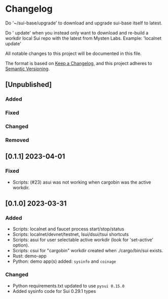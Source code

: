 # Changelog

Do '~/sui-base/upgrade' to download and upgrade sui-base itself to latest.

Do '<workdir name> update' when you instead only want to download and re-build a workdir local Sui repo with the latest from Mysten Labs. Example: 'localnet update'

All notable changes to this project will be documented in this file.

The format is based on [Keep a Changelog](https://keepachangelog.com/en/1.0.0/),
and this project adheres to [Semantic Versioning](https://semver.org/spec/v2.0.0.html).

## [Unpublished]

### Added

### Fixed

### Changed

### Removed


## [0.1.1] 2023-04-01

### Fixed

- Scripts: (#23) asui was not working when cargobin was the active workdir.


## [0.1.0] 2023-03-31

### Added

- Scripts: localnet and faucet process start/stop/status
- Scripts: localnet/devnet/testnet, lsui/dsui/tsui shortcuts
- Scripts: asui for user selectable active workdir (look for 'set-active' option).
- Scripts: csui for "cargobin" workdir created when ./cargo/bin/sui exists.
- Rust: demo-app
- Python: demo app(s) added: `sysinfo` and `coinage`

### Changed

- Python requirements.txt updated to use `pysui 0.15.0`
- Added sysinfo code for Sui 0.29.1 types
